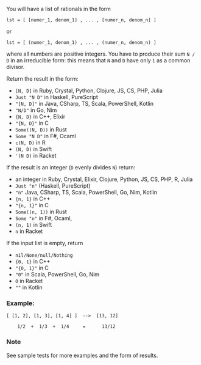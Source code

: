 You will have a list of rationals in the form

```
lst = [ [numer_1, denom_1] , ... , [numer_n, denom_n] ]
```
or
```
lst = [ (numer_1, denom_1) , ... , (numer_n, denom_n) ]
```

where all numbers are positive integers. You have to produce their sum `N / D` in an irreducible form: this means that `N` and `D` have only `1` as a common divisor.

Return the result in the form:

- `[N, D]` in Ruby, Crystal, Python, Clojure, JS, CS, PHP, Julia
- `Just "N D"` in Haskell, PureScript
- `"[N, D]"` in Java, CSharp, TS, Scala, PowerShell, Kotlin
- `"N/D"` in Go, Nim
- `{N, D}` in C++, Elixir
- `"{N, D}"` in C
- `Some((N, D))` in Rust
- `Some "N D"` in F#, Ocaml
- `c(N, D)` in R
- `(N, D)` in Swift
- `'(N D)` in Racket

If the result is an integer (`D` evenly divides `N`) return:

- an integer in Ruby, Crystal, Elixir, Clojure, Python, JS, CS, PHP, R, Julia
- `Just "n"` (Haskell, PureScript)
- `"n"` Java, CSharp, TS, Scala, PowerShell, Go, Nim, Kotlin
- `{n, 1}` in C++
- `"{n, 1}"` in C
- `Some((n, 1))` in Rust
- `Some "n"` in F#, Ocaml,
- `(n, 1)` in Swift
- `n` in Racket 

If the input list is empty, return 

- `nil/None/null/Nothing` 
- `{0, 1}` in C++
- `"{0, 1}"` in C
- `"0"` in Scala, PowerShell, Go, Nim
- `O` in Racket
- `""` in Kotlin


### Example:

```
[ [1, 2], [1, 3], [1, 4] ]  -->  [13, 12]

    1/2  +  1/3  +  1/4     =      13/12
```

### Note
See sample tests for more examples and the form of results.
